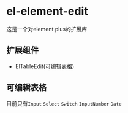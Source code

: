 # el-element-edit

这是一个对element plus的扩展库

## 扩展组件

- ElTableEdit(可编辑表格)

## 可编辑表格

目前只有`Input` `Select` `Switch` `InputNumber` `Date`



